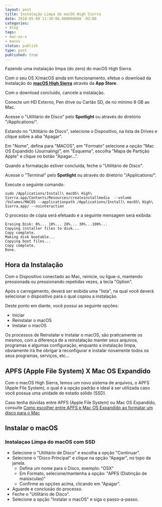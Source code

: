 ```yaml
---
layout: post
title: Instalação Limpa do macOS High Sierra
date: 2018-05-08 11:30:00.000000000 -03:00
categories:
- blog
tags:
- mac-os-x
- macos
status: publish
type: post
published: true
---
```

Fazendo uma instalação limpa (do zero) do macOS High Sierra.

Com o seu OS X/macOS ainda em funcionamento, efetue o download da Instalação do [**macOS High Sierra**](https://www.apple.com/br/macos/high-sierra/ "macOS High Sierra") através da **App Store**.

Com o download concluído, cancele a instalação.

Conecte um HD Externo, Pen drive ou Cartão SD, de no mínimo 8 GB ao Mac.

Acesse o "Utilitário de Disco" pelo **Spotlight** ou através do diretório "/Applications/".

Estando no "Utilitário de Disco", selecione o Dispositivo, na lista de Drives e clique sobre a aba "Apagar".

Em "Nome", defina para "MACOS", em "Formato" selecione a opção "Mac OS Expandido (Journaling)", em "Esquema", escolha "Mapa de Partição Apple" e clique no botão "Apagar...".

Quando a formatação estiver concluída, feche o "Utilitário de Disco".

Acesse o "Terminal" pelo **Spotlight** ou através do diretório "/Applications/".

Execute o seguinte comando:

	sudo /Applications/Install\ macOS\ High\ Sierra.app/Contents/Resources/createinstallmedia  --volume /Volumes/MACOS --applicationpath /Applications/Install\ macOS\ High\ Sierra.app/ --nointeraction

O processo de cópia será efetuado e a seguinte mensagem será exibida:

	Erasing Disk: 0%... 10%... 20%... 30%...100%...
	Copying installer files to disk...
	Copy complete.
	Making disk bootable...
	Copying boot files...
	Copy complete.
	Done.


## Hora da Instalação

Com o Dispositivo conectado ao Mac, reinicie, ou ligue-o, mantendo pressionada ou pressionando repetidas vezes, a tecla "Option".

Após o carregamento, deverá ser exibida uma "lista", na qual você deverá selecionar o dispositivo para o qual copiou a instalação.

Deste ponto em diante, você possui as seguinte opções:

* Iniciar
* Reinstalar o macOS
* Instalar o macOS

Os processos de Reinstalar e Instalar o macOS, são praticamente os mesmos, com a diferença de a reinstalação manter seus arquivos, programas e algumas configuração, enquanto a instalação limpa, obviamente irá lhe obrigar à reconfigurar e instalar novamente todos os seus programas, serviços, etc...

## APFS (Apple File System) X Mac OS Expandido

Com o macOS High Sierra, temos um novo sistema de arquivos, o APFS (Apple File System), o qual é a opção padrão e ideal à ser utilizada caso você possua uma unidade de estado sólido (SSD).

Caso tenha dúvidas entre APFS (Apple File System) ou Mac OS Expandido, consulte [Como escolher entre APFS e Mac OS Expandido ao formatar um disco para o Mac](https://support.apple.com/pt-br/HT208033 "Como escolher entre APFS e Mac OS Expandido ao formatar um disco para o Mac")

## Instalar o macOS
### Instalaçao Limpa do macOS com SSD

* Selecione o "Utilitário de Disco" e escolha a opção "Continuar".
* Selecione o "Disco Principal" e clique na opção "Apagar", no topo da janela.
	* Defina um nome para o Disco, exemplo: "OSX"
	* Em Formato, selecione/mantenha a opção: "APFS (Distinção de maiúsculas)"
	* Confirme as opções acima, clicando em "Apagar".
* Aguarde e conclusão do processo.
* Feche o "Utilitário de Disco".
* Selecione a opção "Instalar o macOS" e siga o passo-a-passo.
